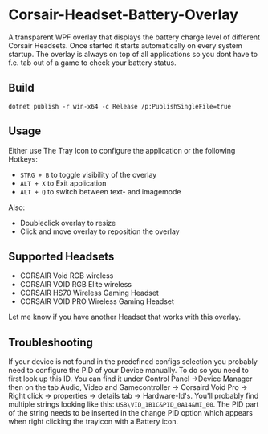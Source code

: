 # Corsair-Headset-Battery-Overlay
A transparent WPF overlay that displays the battery charge level of different Corsair Headsets. Once started it starts automatically on every system startup. The overlay is always on top of all applications so you dont have to f.e. tab out of a game to check your battery status.

## Build
`dotnet publish -r win-x64 -c Release /p:PublishSingleFile=true`

## Usage
Either use The Tray Icon to configure the application or the following Hotkeys:
* `STRG + B` to toggle visibility of the overlay
* `ALT + X` to Exit application
* `ALT + Q` to switch between text- and imagemode

Also:
* Doubleclick overlay to resize
* Click and move overlay to reposition the overlay

## Supported Headsets
* CORSAIR Void RGB wireless
* CORSAIR VOID RGB Elite wireless
* CORSAIR HS70 Wireless Gaming Headset
* CORSAIR VOID PRO Wireless Gaming Headset

Let me know if you have another Headset that works with this overlay. 

## Troubleshooting
If your device is not found in the predefined configs selection you probably need to configure the PID of your Device manually. To do so you need to first look up this ID. You can find it under Control Panel ->Device Manager then on the tab Audio, Video and Gamecontroller -> Corsaird Void Pro -> Right click -> properties -> details tab -> Hardware-Id's. You'll probably find multiple strings looking like this: `USB\VID_1B1C&PID_0A14&MI_00`. The PID part of the string needs to be inserted in the change PID option which appears when right clicking the trayicon with a Battery icon.
